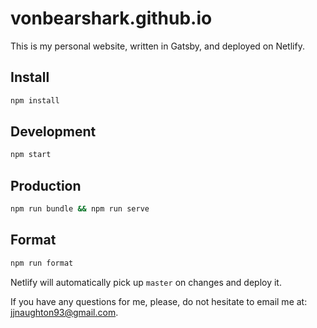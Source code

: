 # vonbearshark.github.io

This is my personal website, written in Gatsby, and deployed on Netlify.

## Install

```bash
npm install
```

## Development

```bash
npm start
```

## Production

```bash
npm run bundle && npm run serve
```

## Format

```bash
npm run format
```

Netlify will automatically pick up `master` on changes and deploy it.

If you have any questions for me, please, do not hesitate to email me at: jjnaughton93@gmail.com.
